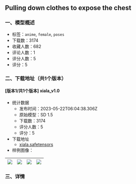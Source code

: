 ## Pulling down clothes to expose the chest
### 一、模型概述

- 标签：`anime`, `female`, `poses`
- 下载数：3174
- 收藏人数：682
- 评论人数：1
- 评分人数：5
- 评分：5

### 二、下载地址（共1个版本）

#### [版本1/共1个版本] xiala_v1.0

- 统计数据
  - 发布时间：2023-05-22T06:04:38.306Z
  - 原始模型：SD 1.5
  - 下载数：3174
  - 评分人数：5
  - 评分：5
- 下载地址
  - [xiala.safetensors](https://civitai.com/api/download/models/77566)
- 样例图像：

| <img src="https://image.civitai.com/xG1nkqKTMzGDvpLrqFT7WA/afbb01f2-db0e-4c00-8b72-4105461c068c/width=450/869667.jpeg" /> | <img src="https://image.civitai.com/xG1nkqKTMzGDvpLrqFT7WA/f4bb0f63-e9c4-4140-b1ec-d94130c3f399/width=450/869663.jpeg" /> | <img src="https://image.civitai.com/xG1nkqKTMzGDvpLrqFT7WA/1472fd7e-aeb9-4013-87b0-093f1ebfac4a/width=450/869668.jpeg" /> | <img src="https://image.civitai.com/xG1nkqKTMzGDvpLrqFT7WA/6615d535-e084-46e0-8497-543cefa28376/width=450/869664.jpeg" /> |
| ---- | ---- | ---- | ---- |


### 三、详情
<p></p>